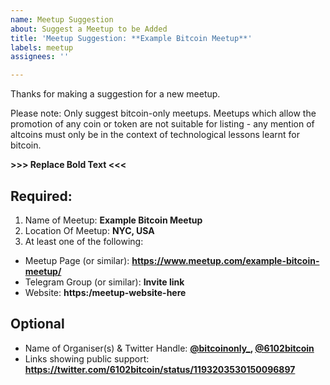 ```yaml
---
name: Meetup Suggestion
about: Suggest a Meetup to be Added
title: 'Meetup Suggestion: **Example Bitcoin Meetup**'
labels: meetup
assignees: ''

---
```


Thanks for making a suggestion for a new meetup.

Please note: Only suggest bitcoin-only meetups. 
Meetups which allow the promotion of any coin or token are not suitable for listing - any mention of altcoins must only be in the context of technological lessons learnt for bitcoin.

**>>> Replace Bold Text <<<**

## Required:
1. Name of Meetup: **Example Bitcoin Meetup**
2.  Location Of Meetup: **NYC, USA**
3. At least one of the following:
- Meetup Page (or similar): **https://www.meetup.com/example-bitcoin-meetup/**
- Telegram Group (or similar): **Invite link**
- Website: **https:/meetup-website-here**

## Optional 
- Name of Organiser(s) & Twitter Handle: **[@bitcoinonly_](https://twitter.com/bitcoinonly_), [@6102bitcoin](https://twitter.com/6102bitcoin)**
- Links showing public support: **https://twitter.com/6102bitcoin/status/1193203530150096897**
